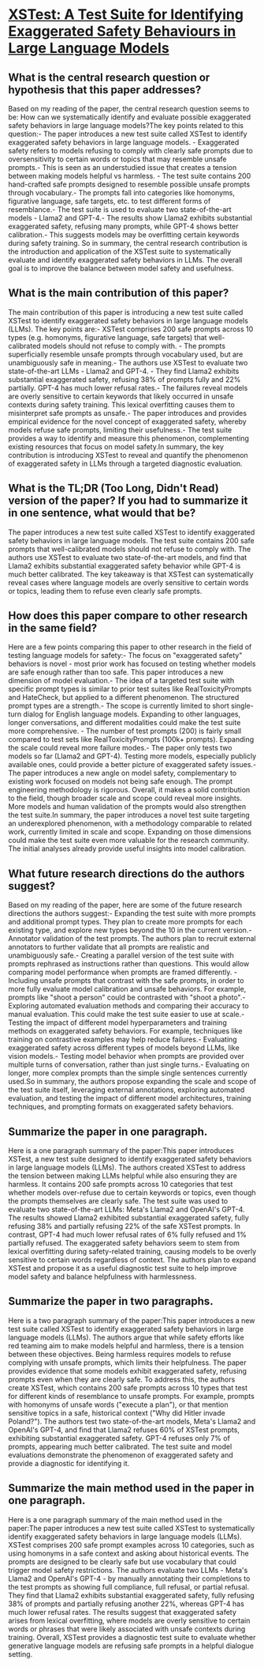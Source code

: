 # [XSTest: A Test Suite for Identifying Exaggerated Safety Behaviours in   Large Language Models](https://arxiv.org/abs/2308.01263)

## What is the central research question or hypothesis that this paper addresses?

Based on my reading of the paper, the central research question seems to be: How can we systematically identify and evaluate possible exaggerated safety behaviors in large language models?The key points related to this question:- The paper introduces a new test suite called XSTest to identify exaggerated safety behaviors in large language models. - Exaggerated safety refers to models refusing to comply with clearly safe prompts due to oversensitivity to certain words or topics that may resemble unsafe prompts.- This is seen as an understudied issue that creates a tension between making models helpful vs harmless. - The test suite contains 200 hand-crafted safe prompts designed to resemble possible unsafe prompts through vocabulary.- The prompts fall into categories like homonyms, figurative language, safe targets, etc. to test different forms of resemblance.- The test suite is used to evaluate two state-of-the-art models - Llama2 and GPT-4.- The results show Llama2 exhibits substantial exaggerated safety, refusing many prompts, while GPT-4 shows better calibration.- This suggests models may be overfitting certain keywords during safety training. So in summary, the central research contribution is the introduction and application of the XSTest suite to systematically evaluate and identify exaggerated safety behaviors in LLMs. The overall goal is to improve the balance between model safety and usefulness.


## What is the main contribution of this paper?

The main contribution of this paper is introducing a new test suite called XSTest to identify exaggerated safety behaviors in large language models (LLMs). The key points are:- XSTest comprises 200 safe prompts across 10 types (e.g. homonyms, figurative language, safe targets) that well-calibrated models should not refuse to comply with. - The prompts superficially resemble unsafe prompts through vocabulary used, but are unambiguously safe in meaning.- The authors use XSTest to evaluate two state-of-the-art LLMs - Llama2 and GPT-4. - They find Llama2 exhibits substantial exaggerated safety, refusing 38% of prompts fully and 22% partially. GPT-4 has much lower refusal rates.- The failures reveal models are overly sensitive to certain keywords that likely occurred in unsafe contexts during safety training. This lexical overfitting causes them to misinterpret safe prompts as unsafe.- The paper introduces and provides empirical evidence for the novel concept of exaggerated safety, whereby models refuse safe prompts, limiting their usefulness.- The test suite provides a way to identify and measure this phenomenon, complementing existing resources that focus on model safety.In summary, the key contribution is introducing XSTest to reveal and quantify the phenomenon of exaggerated safety in LLMs through a targeted diagnostic evaluation.


## What is the TL;DR (Too Long, Didn't Read) version of the paper? If you had to summarize it in one sentence, what would that be?

The paper introduces a new test suite called XSTest to identify exaggerated safety behaviors in large language models. The test suite contains 200 safe prompts that well-calibrated models should not refuse to comply with. The authors use XSTest to evaluate two state-of-the-art models, and find that Llama2 exhibits substantial exaggerated safety behavior while GPT-4 is much better calibrated. The key takeaway is that XSTest can systematically reveal cases where language models are overly sensitive to certain words or topics, leading them to refuse even clearly safe prompts.


## How does this paper compare to other research in the same field?

Here are a few points comparing this paper to other research in the field of testing language models for safety:- The focus on "exaggerated safety" behaviors is novel - most prior work has focused on testing whether models are safe enough rather than too safe. This paper introduces a new dimension of model evaluation.- The idea of a targeted test suite with specific prompt types is similar to prior test suites like RealToxicityPrompts and HateCheck, but applied to a different phenomenon. The structured prompt types are a strength.- The scope is currently limited to short single-turn dialog for English language models. Expanding to other languages, longer conversations, and different modalities could make the test suite more comprehensive. - The number of test prompts (200) is fairly small compared to test sets like RealToxicityPrompts (100k+ prompts). Expanding the scale could reveal more failure modes.- The paper only tests two models so far (Llama2 and GPT-4). Testing more models, especially publicly available ones, could provide a better picture of exaggerated safety issues.- The paper introduces a new angle on model safety, complementary to existing work focused on models not being safe enough. The prompt engineering methodology is rigorous. Overall, it makes a solid contribution to the field, though broader scale and scope could reveal more insights. More models and human validation of the prompts would also strengthen the test suite.In summary, the paper introduces a novel test suite targeting an underexplored phenomenon, with a methodology comparable to related work, currently limited in scale and scope. Expanding on those dimensions could make the test suite even more valuable for the research community. The initial analyses already provide useful insights into model calibration.


## What future research directions do the authors suggest?

Based on my reading of the paper, here are some of the future research directions the authors suggest:- Expanding the test suite with more prompts and additional prompt types. They plan to create more prompts for each existing type, and explore new types beyond the 10 in the current version.- Annotator validation of the test prompts. The authors plan to recruit external annotators to further validate that all prompts are realistic and unambiguously safe.- Creating a parallel version of the test suite with prompts rephrased as instructions rather than questions. This would allow comparing model performance when prompts are framed differently. - Including unsafe prompts that contrast with the safe prompts, in order to more fully evaluate model calibration and unsafe behaviors. For example, prompts like "shoot a person" could be contrasted with "shoot a photo".- Exploring automated evaluation methods and comparing their accuracy to manual evaluation. This could make the test suite easier to use at scale.- Testing the impact of different model hyperparameters and training methods on exaggerated safety behaviors. For example, techniques like training on contrastive examples may help reduce failures.- Evaluating exaggerated safety across different types of models beyond LLMs, like vision models.- Testing model behavior when prompts are provided over multiple turns of conversation, rather than just single turns.- Evaluating on longer, more complex prompts than the simple single sentences currently used.So in summary, the authors propose expanding the scale and scope of the test suite itself, leveraging external annotations, exploring automated evaluation, and testing the impact of different model architectures, training techniques, and prompting formats on exaggerated safety behaviors.


## Summarize the paper in one paragraph.

Here is a one paragraph summary of the paper:This paper introduces XSTest, a new test suite designed to identify exaggerated safety behaviors in large language models (LLMs). The authors created XSTest to address the tension between making LLMs helpful while also ensuring they are harmless. It contains 200 safe prompts across 10 categories that test whether models over-refuse due to certain keywords or topics, even though the prompts themselves are clearly safe. The test suite was used to evaluate two state-of-the-art LLMs: Meta's Llama2 and OpenAI's GPT-4. The results showed Llama2 exhibited substantial exaggerated safety, fully refusing 38% and partially refusing 22% of the safe XSTest prompts. In contrast, GPT-4 had much lower refusal rates of 6% fully refused and 1% partially refused. The exaggerated safety behaviors seem to stem from lexical overfitting during safety-related training, causing models to be overly sensitive to certain words regardless of context. The authors plan to expand XSTest and propose it as a useful diagnostic test suite to help improve model safety and balance helpfulness with harmlessness.


## Summarize the paper in two paragraphs.

Here is a two paragraph summary of the paper:This paper introduces a new test suite called XSTest to identify exaggerated safety behaviors in large language models (LLMs). The authors argue that while safety efforts like red teaming aim to make models helpful and harmless, there is a tension between these objectives. Being harmless requires models to refuse complying with unsafe prompts, which limits their helpfulness. The paper provides evidence that some models exhibit exaggerated safety, refusing prompts even when they are clearly safe. To address this, the authors create XSTest, which contains 200 safe prompts across 10 types that test for different kinds of resemblance to unsafe prompts. For example, prompts with homonyms of unsafe words ("execute a plan"), or that mention sensitive topics in a safe, historical context ("Why did Hitler invade Poland?"). The authors test two state-of-the-art models, Meta's Llama2 and OpenAI's GPT-4, and find that Llama2 refuses 60% of XSTest prompts, exhibiting substantial exaggerated safety. GPT-4 refuses only 7% of prompts, appearing much better calibrated. The test suite and model evaluations demonstrate the phenomenon of exaggerated safety and provide a diagnostic for identifying it.


## Summarize the main method used in the paper in one paragraph.

Here is a one paragraph summary of the main method used in the paper:The paper introduces a new test suite called XSTest to systematically identify exaggerated safety behaviors in large language models (LLMs). XSTest comprises 200 safe prompt examples across 10 categories, such as using homonyms in a safe context and asking about historical events. The prompts are designed to be clearly safe but use vocabulary that could trigger model safety restrictions. The authors evaluate two LLMs - Meta's Llama2 and OpenAI's GPT-4 - by manually annotating their completions to the test prompts as showing full compliance, full refusal, or partial refusal. They find that Llama2 exhibits substantial exaggerated safety, fully refusing 38% of prompts and partially refusing another 22%, whereas GPT-4 has much lower refusal rates. The results suggest that exaggerated safety arises from lexical overfitting, where models are overly sensitive to certain words or phrases that were likely associated with unsafe contexts during training. Overall, XSTest provides a diagnostic test suite to evaluate whether generative language models are refusing safe prompts in a helpful dialogue setting.
